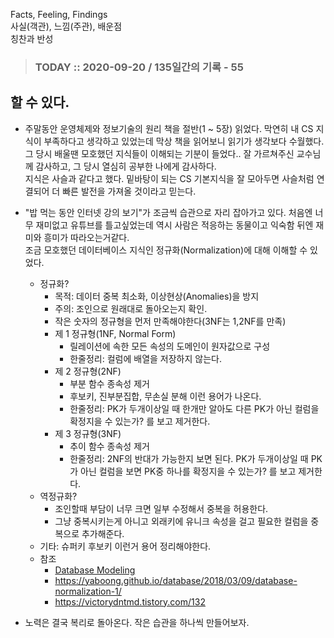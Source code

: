 Facts, Feeling, Findings  
사실(객관), 느낌(주관), 배운점  
칭찬과 반성

> ### TODAY :: 2020-09-20 / 135일간의 기록 - 55

## 할 수 있다.

* 주말동안 운영체제와 정보기술의 원리 책을 절반(1 ~ 5장) 읽었다. 
  막연히 내 CS 지식이 부족하다고 생각하고 있었는데 막상 책을 읽어보니 읽기가 생각보다 수월했다. 
  그 당시 배울땐 모호했던 지식들이 이해되는 기분이 들었다.. 잘 가르쳐주신 교수님께 감사하고, 그 당시 열심히 공부한 나에게 감사하다.   
  지식은 사슬과 같다고 했다. 밑바탕이 되는 CS 기본지식을 잘 모아두면 사슬처럼 연결되어 더 빠른 발전을 가져올 것이라고 믿는다.

* "밥 먹는 동안 인터넷 강의 보기"가 조금씩 습관으로 자리 잡아가고 있다. 
  처음엔 너무 재미없고 유튜브를 틀고싶었는데 역시 사람은 적응하는 동물이고 익숙함 뒤엔 재미와 흥미가 따라오는거같다.  
  조금 모호했던 데이터베이스 지식인 정규화(Normalization)에 대해 이해할 수 있었다.
  * 정규화?
    - 목적: 데이터 중복 최소화, 이상현상(Anomalies)을 방지
    - 주의: 조인으로 원래대로 돌아오는지 확인.
    - 작은 숫자의 정규형을 먼저 만족해야한다(3NF는 1,2NF를 만족)
    - 제 1 정규형(1NF, Normal Form)
      - 릴레이션에 속한 모든 속성의 도메인이 원자값으로 구성
      - 한줄정리: 컬럼에 배열을 저장하지 않는다.
    - 제 2 정규형(2NF)
      - 부분 함수 종속성 제거
      - 후보키, 진부분집합, 무손실 분해 이런 용어가 나온다.
      - 한줄정리: PK가 두개이상일 때 한개만 알아도 다른 PK가 아닌 컬럼을 확정지을 수 있는가? 를 보고 제거한다.
    - 제 3 정규형(3NF)
      - 추이 함수 종속성 제거
      - 한줄정리: 2NF의 반대가 가능한지 보면 된다. 
        PK가 두개이상일 때 PK가 아닌 컬럼을 보면 PK중 하나를 확정지을 수 있는가? 를 보고 제거한다.
  * 역정규화?
    - 조인할때 부담이 너무 크면 일부 수정해서 중복을 허용한다.
    - 그냥 중복시키는게 아니고 외래키에 유니크 속성을 걸고 필요한 컬럼을 중복으로 추가해준다.
  * 기타: 슈퍼키 후보키 이런거 용어 정리해야한다.
  * 참조
    - [Database Modeling](https://www.inflearn.com/course/%EA%B4%80%EA%B3%84%ED%98%95%EB%8D%B0%EC%9D%B4%ED%84%B0%EB%B2%A0%EC%9D%B4%EC%8A%A4-RDBMS)
    - https://yaboong.github.io/database/2018/03/09/database-normalization-1/
    - https://victorydntmd.tistory.com/132
    
* 노력은 결국 복리로 돌아온다. 작은 습관을 하나씩 만들어보자.
